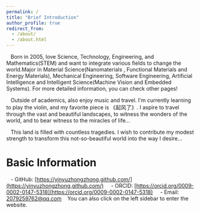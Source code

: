 ```yaml
---
permalink: /
title: "Brief Introduction"
author_profile: true
redirect_from: 
  - /about/
  - /about.html
---
```


&nbsp;&nbsp;&nbsp;Born in 2005, love Science, Technology, Engineering, and Mathematics(STEM) and want to integrate various fields to change the world.Major in Material Science(Nanomaterials , Functional Materials and Energy Materials), Mechanical Engineering, Software Engineering, Artificial Intelligence and Intelligent Science(Machine Vision and Embedded Systems). For more detailed information, you can check other pages!

&nbsp;&nbsp;&nbsp;Outside of academics, also enjoy music and travel. I'm currently learning to play the violin, and my favorite piece is 《起风了》. I aspire to travel through the vast and beautiful landscapes, to witness the wonders of the world, and to bear witness to the miracles of life...

&nbsp;&nbsp;&nbsp;This land is filled with countless tragedies. I wish to contribute my modest strength to transform this not-so-beautiful world into the way I desire...

  
Basic Information
======
&nbsp;&nbsp;&nbsp;- GitHub: [https://yinyuzhongzhong.github.com/](https://yinyuzhongzhong.github.com/)
&nbsp;&nbsp;&nbsp; - ORCID: [https://orcid.org/0009-0002-0147-5318](https://orcid.org/0009-0002-0147-5318)
&nbsp;&nbsp;&nbsp; - Email: [2079259762@qq.com](mailto:2079259762@qq.com)
 &nbsp;&nbsp;&nbsp;You can also click on the left sidebar to enter the website.
